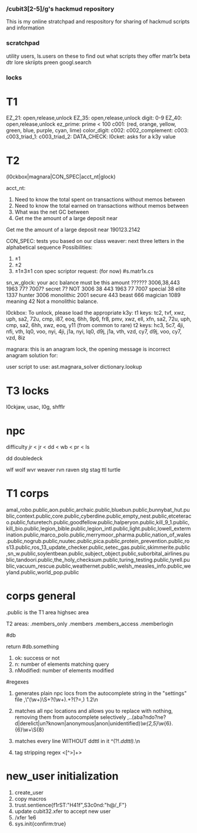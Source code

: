 ### /cubit3[2-5]/g's hackmud repository

This is my online stratchpad and respository for sharing of hackmud scripts and information

### scratchpad

utility users, ls.users on these to find out what scripts they offer
matr1x
beta
dtr
lore
skriipts
preen
googl.search

### locks

# T1

EZ_21: open,release,unlock
EZ_35: open,release,unlock
  digit: 0-9
EZ_40: open,release,unlock
  ez_prime: prime < 100
c001: <color> (red, orange, yellow, green, blue, purple, cyan, lime)
  color_digit: <length of color>
c002: <color>
  c002_complement: <color>
c003: <color>
  c003_triad_1: <color>
  c003_triad_2: <color>
DATA_CHECK: <trivia>
l0cket: asks for a k3y value

# T2

(l0ckbox|magnara|CON_SPEC|acct_nt|glock)

acct_nt:
  1. Need to know the total spent on transactions without memos between
  2. Need to know the total earned on transactions without memos between
  3. What was the net GC between
  4. Get me the amount of a large deposit near

Get me the amount of a large deposit near 190123.2142

CON_SPEC: tests you based on our class
  weaver: next three letters in the alphabetical sequence
  Possibilities:
  1.  ±1
  2.  ±2
  3.  ±1±3±1
con spec scriptor request: (for now) #s.matr1x.cs

sn_w_glock: your acc balance must be this amount
  ??????        3006,38,443 1963 77? 7007?
  secret        7?  NOT 3006 38 443 1963 77 7007
  special       38
  elite         1337
  hunter        3006
  monolithic    2001
  secure        443
  beast         666
  magician      1089
  meaning       42
  Not a monolithic balance.

l0ckbox: To unlock, please load the appropriate k3y:
t1 keys: tc2, tvf, xwz, uph, sa2, 72u, cmp, i87, eoq, 6hh, 9p6, fr8, pmv, xwz, ell, xfn, sa2, 72u, uph, cmp, sa2, 6hh, xwz, eoq, y11 (from common to rare)
t2 keys: hc3, 5c7, 4ji, nfi, vth, lq0, voo, nyi, 4ji, j1a, nyi, lq0, d9j, j1a, vth, vzd, cy7, d9j, voo, cy7, vzd, 8iz

magnara:
this is an anagram lock, the opening message is incorrect anagram solution for: <anagram>

user script to use: ast.magnara_solver dictionary.lookup

# T3 locks

l0ckjaw, usac, l0g, shfflr

# npc

difficulty
_jr_ < jr < dd < wb < pr < ls

dd doubledeck

wlf wolf
wvr weaver
rvn raven
stg stag
ttl turtle


# T1 corps

amal_robo.public,aon.public,archaic.public,bluebun.public,bunnybat_hut.public,context.public,core.public,cyberdine.public,empty_nest.public,etceteraco.public,futuretech.public,goodfellow.public,halperyon.public,kill_9_1.public,kill_bio.public,legion_bible.public,legion_intl.public,light.public,lowell_extermination.public,marco_polo.public,merrymoor_pharma.public,nation_of_wales.public,nogrub.public,nuutec.public,pica.public,protein_prevention.public,ros13.public,ros_13_update_checker.public,setec_gas.public,skimmerite.public,sn_w.public,soylentbean.public,subject_object.public,suborbital_airlines.public,tandoori.public,the_holy_checksum.public,turing_testing.public,tyrell.public,vacuum_rescue.public,weathernet.public,welsh_measles_info.public,weyland.public,world_pop.public

# corps general

.public is the T1 area highsec area

T2 areas:
.members_only
.members
.members_access
.memberlogin


#db

return #db.something
  1.  ok: success or not
  2.  n: number of elements matching query
  3.  nModified: number of elements modified

#regexes

1.  generates plain npc locs from the autocomplete string in the "settings" file
,\\"(\w+)\S+?(\w+).+?(?=,)
$1.$2\n

2.  matches all npc locations and allows you to replace with nothing, removing them from autocomplete selectively
,..(aba?ndo?ne?d|derelict|un?known|anonymous|anon|unidentified)_\w{2,5}_\w{6}.{6}\w+\S{8}

3.  matches every line WITHOUT ddttl in it
^(?!.*ddttl).*\n

4.  tag stripping regex
<[^>]+>

# new_user initialization
1.  create_user
2.  copy macros
3.  trust.sentience{f1rST:"H41f",S3c0nd:"h@/_F"}
4.  update cubit32.xfer to accept new user
5.  /xfer 1e6
6.  sys.init{confirm:true}